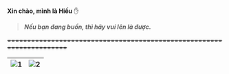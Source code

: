**Xin chào, mình là Hiếu** ✋
>***Nếu bạn đang buồn, thì hãy vui lên là được.***

~~=====================================================================~~

| ![1](https://i.imgur.com/lVlPvCB.gif) | ![2](https://raw.githubusercontent.com/Sutil/Sutil/2b2fad3bf54522bb30c8c170591fc68ff51b69e6/github-contribution-grid-snake2.svg) |
| --- | --- |
